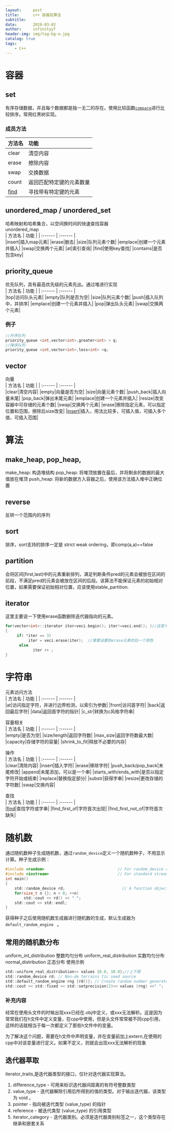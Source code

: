 ```yaml
---
layout:     post
title:      c++ 容器及算法
subtitle:   
date:       2020-03-02
author:     infinityyf
header-img: img/tag-bg-o.jpg
catalog: true
tags:
    - C++
---
```

# 容器
## set
有序存储数据，并且每个数据都是独一无二的存在。使用比较函数[`compare`](https://zh.cppreference.com/w/cpp/algorithm/sort)进行比较排序。常用红黑树实现。
### 成员方法  
  
| 方法名 | 功能 | 
| :------ | :------ |  
|clear|清空内容|
|erase|擦除内容|
|swap|交换数据|
|count|返回匹配特定键的元素数量|
|[find](https://zh.cppreference.com/w/cpp/container/set/find)|寻找带有特定键的元素|  

## unordered_map / unordered_set
哈希映射和哈希集合，以空间换时间的快速查找容器  
unordered_map  
| 方法名 | 功能 | 
| :------ | :------ |  
|insert|插入map元素|
|erase|删去|
|size|队列元素个数|
|emplace|创建一个元素并插入| 
|swap|交换两个元素|
|at|索引查询|
|find|使用key查找|
|contains|是否包含key|

## priority_queue 
优先队列，具有最高优先级的元素先出。通过堆进行实现  
| 方法名 | 功能 | 
| :------ | :------ |  
|top|访问队头元素|
|empty|队列是否为空|
|size|队列元素个数|
|push|插入队列中，并排序|
|emplace|创建一个元素并插入| 
|pop|弹出队头元素|
|swap|交换两个元素|

### 例子
```c
//升序队列
priority_queue <int,vector<int>,greater<int> > q;
//降序队列
priority_queue <int,vector<int>,less<int> >q;
```

## vector
向量  
| 方法名 | 功能 | 
| :------ | :------ |  
|clear|清空内容|
|empty|向量是否为空|
|size|向量元素个数|
|push_back|插入向量末尾|
|pop_back|弹出末尾元素|
|emplace|创建一个元素并插入| 
|resize|改变容器中可存储的元素个数|
|swap|交换两个元素|
|erase|擦除指定元素，可以指定位置和范围，擦除后size改变|
|[insert](https://zh.cppreference.com/w/cpp/container/vector/insert)|插入，用法比较多，可插入值，可插入多个值，可插入范围|

# 算法
## make_heap, pop_heap,
make_heap: 构造堆结构
pop_heap: 将堆顶放置在最后，并将剩余的数据的最大值放在堆顶
push_heap: 将新的数据方入容器之后，使用该方法插入堆中正确位置

## reverse
反转一个范围内的序列

## sort
排序，sort支持的排序一定是 strict weak ordering，即comp(a,a)==false  

## partition  
会将区间[first,last)中的元素重新排列，满足判断条件pred的元素会被放在区间的前段，不满足pred的元素会被放在区间的后段。该算法不能保证元素的初始相对位置，如果需要保证初始相对位置，应该使用stable_partition.


## iterator
这里主要说一下使用erase函数删除迭代器指向的元素。
```c
for(vector<int>::iterator iter=veci.begin(); iter!=veci.end(); )//这里不能++
{
     if( *iter == 3)
          iter = veci.erase(iter);  //需要设置到erase元素的后一个原色
      else
            iter ++ ;
}
```

# 字符串
元素访问方法  
| 方法名 | 功能 | 
| :------ | :------ |  
|at|访问指定字符，并进行边界检测，以索引为参数|
|front|访问首字符|
|back|返回最后字符|
|data|返回首字符的指针|
|c_str|转换为c风格字符串|

容量相关  
| 方法名 | 功能 | 
| :------ | :------ |  
|empty|是否为空| 
|size/length|返回字符数|
|max_size|返回字符数最大数|
|capacity|存储字符的容量|
|shrink_to_fit|释放不必要的内存|

操作  
| 方法名 | 功能 | 
| :------ | :------ |  
|clear|清除内容| 
|insert|插入字符|
|erase|移除字符|
|push_back/pop_back|末尾修改|
|append|末尾添加，可以是一个串|
|starts_with/ends_with|是否以指定字符开始或结束|
|replace|替换指定部分|
|substr|获得字串|
|resize|更改存储的字符数|
|swap|交换内容|

查找  
| 方法名 | 功能 | 
| :------ | :------ |  
|[find](https://zh.cppreference.com/w/cpp/string/basic_string/find)|查找字符或字串| 
|find_first_of|字符首次出现|
|find_first_not_of|字符首次缺失|  

# 随机数  

通过随机数种子生成随机数，通过`random_device`定义一个随机数种子，不用显示计算。种子生成示例：  
```c  
#include <random>                                // For random_device class
#include <iostream>                              // For standard streams
int main()
{
    std::random_device rd;                         // A function object for generating seeds
    for(size_t n {}; n < 8; ++n)
        std::cout << rd() << " ";
    std::cout << std::endl;
}
```
获得种子之后使用随机数生成器进行随机数的生成，默认生成器为`default_random_engine ` 。  

## 常用的随机数分布  

uniform_int_distribution 整数均匀分布
uniform_real_distribution 实数均匀分布  
normal_distribution 正态分布
使用示例  
```c
std::uniform_real_distribution<> values {0.0, 10.0};//上下限
std::random_device rd; // Non-de terrains tic seed source
std::default_random_engine rng {rd()}; // Create random number generator for(size_t i {}; i<8; ++i)
std::cout << std::fixed << std::setprecision(2)<< values (rng) <<" ";
```



### 补充内容
经常在使用头文件的时候出现xxx已经在.obj中定义，或xxx无法解析。这是因为常常我们在h文件中定义变量，在cpp中使用，但是头文件常常被不同cpp引用，这样的话就相当于每一次都定义了那些h文件中的变量。  

为了解决这个问题，需要在h文件中声明变量，并在变量前加上extern,在使用的cpp中对该变量进行定义。如果不定义，则就会出现xxx无法解析的现象

## 迭代器萃取  
iterator_traits,是迭代器类型的接口，仅针对迭代器实现算法。 
1. difference_type - 可用来标识迭代器间距离的有符号整数类型
2. value_type - 迭代器解除引用后所得到的值的类型。对于输出迭代器，该类型为 void 。
3. pointer - 指向被迭代类型 (value_type) 的指针
4. reference - 被迭代类型 (value_type) 的引用类型
5. iterator_category - 迭代器类别。必须是迭代器类别标签之一，这个类型存在继承和嵌套关系
